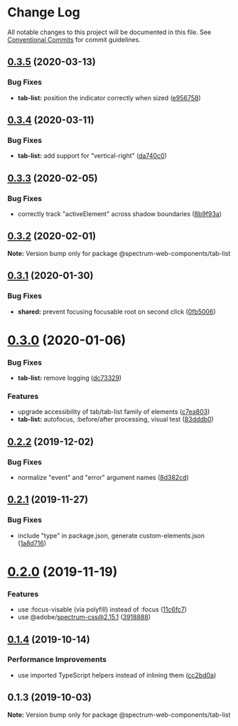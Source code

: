 # Change Log

All notable changes to this project will be documented in this file.
See [Conventional Commits](https://conventionalcommits.org) for commit guidelines.

## [0.3.5](https://github.com/adobe/spectrum-web-components/compare/@spectrum-web-components/tab-list@0.3.4...@spectrum-web-components/tab-list@0.3.5) (2020-03-13)

### Bug Fixes

-   **tab-list:** position the indicator correctly when sized ([e956758](https://github.com/adobe/spectrum-web-components/commit/e956758))

## [0.3.4](https://github.com/adobe/spectrum-web-components/compare/@spectrum-web-components/tab-list@0.3.3...@spectrum-web-components/tab-list@0.3.4) (2020-03-11)

### Bug Fixes

-   **tab-list:** add support for "vertical-right" ([da740c0](https://github.com/adobe/spectrum-web-components/commit/da740c0))

## [0.3.3](https://github.com/adobe/spectrum-web-components/compare/@spectrum-web-components/tab-list@0.3.2...@spectrum-web-components/tab-list@0.3.3) (2020-02-05)

### Bug Fixes

-   correctly track "activeElement" across shadow boundaries ([8b9f93a](https://github.com/adobe/spectrum-web-components/commit/8b9f93a))

## [0.3.2](https://github.com/adobe/spectrum-web-components/compare/@spectrum-web-components/tab-list@0.3.1...@spectrum-web-components/tab-list@0.3.2) (2020-02-01)

**Note:** Version bump only for package @spectrum-web-components/tab-list

## [0.3.1](https://github.com/adobe/spectrum-web-components/compare/@spectrum-web-components/tab-list@0.3.0...@spectrum-web-components/tab-list@0.3.1) (2020-01-30)

### Bug Fixes

-   **shared:** prevent focusing focusable root on second click ([0fb5006](https://github.com/adobe/spectrum-web-components/commit/0fb5006))

# [0.3.0](https://github.com/adobe/spectrum-web-components/compare/@spectrum-web-components/tab-list@0.2.2...@spectrum-web-components/tab-list@0.3.0) (2020-01-06)

### Bug Fixes

-   **tab-list:** remove logging ([dc73329](https://github.com/adobe/spectrum-web-components/commit/dc73329))

### Features

-   upgrade accessibility of tab/tab-list family of elements ([c7ea803](https://github.com/adobe/spectrum-web-components/commit/c7ea803))
-   **tab-list:** autofocus, :before/after processing, visual test ([83dddb0](https://github.com/adobe/spectrum-web-components/commit/83dddb0))

## [0.2.2](https://github.com/adobe/spectrum-web-components/compare/@spectrum-web-components/tab-list@0.2.1...@spectrum-web-components/tab-list@0.2.2) (2019-12-02)

### Bug Fixes

-   normalize "event" and "error" argument names ([8d382cd](https://github.com/adobe/spectrum-web-components/commit/8d382cd))

## [0.2.1](https://github.com/adobe/spectrum-web-components/compare/@spectrum-web-components/tab-list@0.2.0...@spectrum-web-components/tab-list@0.2.1) (2019-11-27)

### Bug Fixes

-   include "type" in package.json, generate custom-elements.json ([1a8d716](https://github.com/adobe/spectrum-web-components/commit/1a8d716))

# [0.2.0](https://github.com/adobe/spectrum-web-components/compare/@spectrum-web-components/tab-list@0.1.4...@spectrum-web-components/tab-list@0.2.0) (2019-11-19)

### Features

-   use :focus-visable (via polyfill) instead of :focus ([11c6fc7](https://github.com/adobe/spectrum-web-components/commit/11c6fc7))
-   use @adobe/spectrum-css@2.15.1 ([3918888](https://github.com/adobe/spectrum-web-components/commit/3918888))

## [0.1.4](https://github.com/adobe/spectrum-web-components/compare/@spectrum-web-components/tab-list@0.1.3...@spectrum-web-components/tab-list@0.1.4) (2019-10-14)

### Performance Improvements

-   use imported TypeScript helpers instead of inlining them ([cc2bd0a](https://github.com/adobe/spectrum-web-components/commit/cc2bd0a))

## 0.1.3 (2019-10-03)

**Note:** Version bump only for package @spectrum-web-components/tab-list
